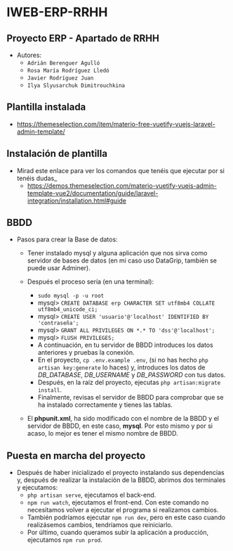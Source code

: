 # IWEB-ERP-RRHH
## Proyecto ERP - Apartado de RRHH

- Autores:
    - `Adrián Berenguer Agulló`
    - `Rosa María Rodríguez Lledó`
    - `Javier Rodríguez Juan`
    - `Ilya Slyusarchuk Dimitrouchkina`

## Plantilla instalada
- https://themeselection.com/item/materio-free-vuetify-vuejs-laravel-admin-template/

## Instalación de plantilla
-  Mirad este enlace para ver los comandos que tenéis que ejecutar por si tenéis dudas_
    - https://demos.themeselection.com/materio-vuetify-vuejs-admin-template-vue2/documentation/guide/laravel-integration/installation.html#guide

## BBDD
- Pasos para crear la Base de datos:
    - Tener instalado mysql y alguna aplicación que nos sirva como servidor de bases de datos (en mi caso uso DataGrip, también se puede usar Adminer).
    - Después el proceso sería (en una terminal):
        - `sudo mysql -p -u root`
        - mysql> `CREATE DATABASE erp CHARACTER SET utf8mb4 COLLATE utf8mb4_unicode_ci;`
        - mysql> `CREATE USER 'usuario'@'localhost' IDENTIFIED BY 'contraseña';`
        - mysql> `GRANT ALL PRIVILEGES ON *.* TO 'dss'@'localhost';`
        - mysql> `FLUSH PRIVILEGES;`
        - A continuación, en tu servidor de BBDD introduces los datos anteriores y pruebas la conexión.
        - En el proyecto, `cp .env.example .env`, (si no has hecho `php artisan key:generate` lo haces) y, introduces los datos de *DB_DATABASE*, *DB_USERNAME* y *DB_PASSWORD* con tus datos.
        - Después, en la raíz del proyecto, ejecutas `php artisan:migrate install`.
        - Finalmente, revisas el servidor de BBDD para comprobar que se ha instalado correctamente y tienes las tablas.

    - El **phpunit.xml**, ha sido modificado con el nombre de la BBDD y el servidor de BBDD, en este caso, **mysql**. Por esto mismo y por si acaso, lo mejor es tener el mismo nombre de BBDD.

## Puesta en marcha del proyecto
- Después de haber inicializado el proyecto instalando sus dependencias y, después de realizar la instalación de la BBDD, abrimos dos terminales y ejecutamos:
    - `php artisan serve`, ejecutamos el back-end.
    - `npm run watch`, ejecutamos el front-end. Con este comando no necesitamos volver a ejecutar el programa si realizamos cambios.
    - También podríamos ejecutar `npm run dev`, pero en este caso cuando realizásemos cambios, tendríamos que reiniciarlo.
    - Por último, cuando queramos subir la aplicación a producción, ejecutamos `npm run prod`.
